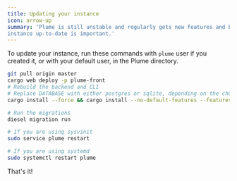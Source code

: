 ```yaml
---
title: Updating your instance
icon: arrow-up
summary: 'Plume is still unstable and regularly gets new features and bug fixes. Keeping your
instance up-to-date is important.'
---
```


To update your instance, run these commands with `plume` user if you created it, or with your default user, in the Plume directory.

```bash
git pull origin master
cargo web deploy -p plume-front
# Rebuild the backend and CLI
# Replace DATABASE with either postgres or sqlite, depending on the choice you made on installation
cargo install --force && cargo install --no-default-features --features DATABASE --path plume-cli --force

# Run the migrations
diesel migration run

# If you are using sysvinit
sudo service plume restart

# If you are using systemd
sudo systemctl restart plume
```

That's it!
